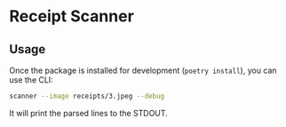 # Receipt Scanner

## Usage

Once the package is installed for development (`poetry install`), you can use the CLI:

```sh
scanner --image receipts/3.jpeg --debug
```

It will print the parsed lines to the STDOUT.
